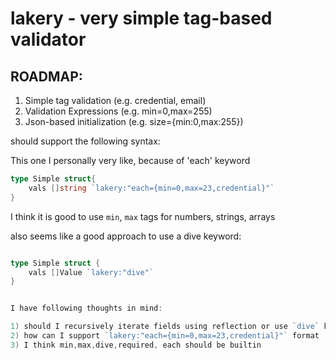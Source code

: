 # lakery - very simple tag-based validator





## ROADMAP:

1. Simple tag validation (e.g. credential, email)
2. Validation Expressions (e.g. min=0,max=255)
3. Json-based initialization (e.g. size={min:0,max:255})


should support the following syntax:

This one I personally very like, because of 'each' keyword
```go
type Simple struct{
	vals []string `lakery:"each={min=0,max=23,credential}"`
}
```

I think it is good to use `min`, `max` tags for numbers, strings, arrays


also seems like a good approach to use a dive keyword:

```go

type Simple struct {
	vals []Value `lakery:"dive"`
}


I have following thoughts in mind:

1) should I recursively iterate fields using reflection or use `dive` keyword?
2) how can I support `lakery:"each={min=0,max=23,credential}"` format
3) I think min,max,dive,required, each should be builtin
